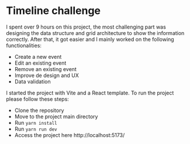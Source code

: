# Timeline challenge

I spent over 9 hours on this project, the most challenging part was designing the data structure and grid architecture to show the information correctly. After that, it got easier and I mainly worked on the following functionalities:

- Create a new event
- Edit an existing event
- Remove an existing event
- Improve de design and UX
- Data validation

I started the project with Vite and a React template. To run the project please follow these steps:

- Clone the repository
- Move to the project main directory
- Run `yarn install`
- Run `yarn run dev`
- Access the project here http://localhost:5173/
